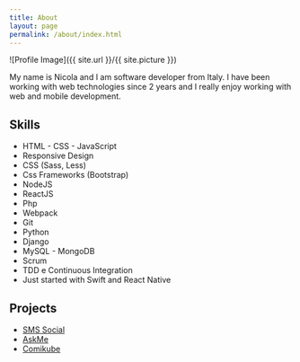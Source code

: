 ```yaml
---
title: About
layout: page
permalink: /about/index.html
---
```

![Profile Image]({{ site.url }}/{{ site.picture }})

<p>My name is Nicola and I am software developer from Italy.
I have been working with web technologies since 2 years and I really enjoy working with web and mobile development.</p>


<h2>Skills</h2>

<ul class="skill-list">
	<li>HTML - CSS - JavaScript</li>
	<li>Responsive Design</li>
	<li>CSS (Sass, Less)</li>
	<li>Css Frameworks (Bootstrap)</li>
	<li>NodeJS</li>
	<li>ReactJS</li>
	<li>Php</li>
	<li>Webpack</li>
	<li>Git</li>
	<li>Python</li>
	<li>Django</li>
	<li>MySQL - MongoDB</li>
	<li>Scrum</li>
	<li>TDD e Continuous Integration</li>
	<li>Just started with Swift and React Native</li>
</ul>

<h2>Projects</h2>

<ul>
	<li><a href="https://github.com/">SMS Social</a></li>
	<li><a href="https://github.com/niksolaz/askme">AskMe</a></li>
	<li><a href="https://github.com/">Comikube</a></li>
</ul>
